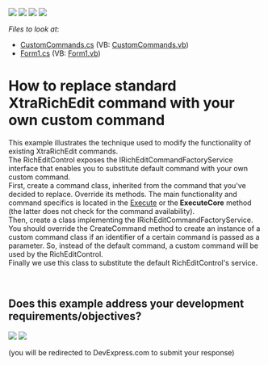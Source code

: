 <!-- default badges list -->
![](https://img.shields.io/endpoint?url=https://codecentral.devexpress.com/api/v1/VersionRange/128611024/13.1.4%2B)
[![](https://img.shields.io/badge/Open_in_DevExpress_Support_Center-FF7200?style=flat-square&logo=DevExpress&logoColor=white)](https://supportcenter.devexpress.com/ticket/details/E2224)
[![](https://img.shields.io/badge/📖_How_to_use_DevExpress_Examples-e9f6fc?style=flat-square)](https://docs.devexpress.com/GeneralInformation/403183)
[![](https://img.shields.io/badge/💬_Leave_Feedback-feecdd?style=flat-square)](#does-this-example-address-your-development-requirementsobjectives)
<!-- default badges end -->
<!-- default file list -->
*Files to look at*:

* [CustomCommands.cs](./CS/CustomCommand/CustomCommands.cs) (VB: [CustomCommands.vb](./VB/CustomCommand/CustomCommands.vb))
* [Form1.cs](./CS/CustomCommand/Form1.cs) (VB: [Form1.vb](./VB/CustomCommand/Form1.vb))
<!-- default file list end -->
# How to replace standard XtraRichEdit command with your own custom command


<p>This example illustrates the technique used to modify the functionality of existing XtraRichEdit commands.<br />
The RichEditControl exposes the IRichEditCommandFactoryService interface that enables you to substitute default command with your own custom command. <br />
First, create a command class, inherited from the command that you've decided to replace. Override its methods. The main functionality and command specifics  is located in the <a href="http://documentation.devexpress.com/#CoreLibraries/DevExpressUtilsCommandsCommand_Executetopic">Execute</a> or the<strong> ExecuteCore</strong> method (the latter does not check for the command availability). <br />
Then, create a class implementing the IRichEditCommandFactoryService. You should override the CreateCommand method to create an instance of a custom command class if an identifier of a certain command is passed as a parameter. So, instead of the default command, a custom command will be used by the RichEditControl.<br />
Finally we use this class to substitute the default RichEditControl's service.</p>

<br/>


<!-- feedback -->
## Does this example address your development requirements/objectives?

[<img src="https://www.devexpress.com/support/examples/i/yes-button.svg"/>](https://www.devexpress.com/support/examples/survey.xml?utm_source=github&utm_campaign=winforms-richedit-replace-standard-command-with-custom-command&~~~was_helpful=yes) [<img src="https://www.devexpress.com/support/examples/i/no-button.svg"/>](https://www.devexpress.com/support/examples/survey.xml?utm_source=github&utm_campaign=winforms-richedit-replace-standard-command-with-custom-command&~~~was_helpful=no)

(you will be redirected to DevExpress.com to submit your response)
<!-- feedback end -->
